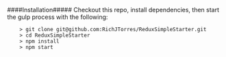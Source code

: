 

####Installation#####
Checkout this repo, install dependencies, then start the gulp process with the following:

```
	> git clone git@github.com:RichJTorres/ReduxSimpleStarter.git
	> cd ReduxSimpleStarter
	> npm install
	> npm start
```
